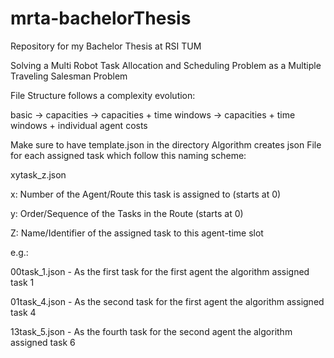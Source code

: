 # mrta-bachelorThesis

Repository for my Bachelor Thesis at RSI TUM

Solving a Multi Robot Task Allocation and Scheduling Problem as a Multiple Traveling Salesman Problem

File Structure follows a complexity evolution:

basic -> capacities -> capacities + time windows -> capacities + time windows + individual agent costs

Make sure to have template.json in the directory
Algorithm creates json File for each assigned task which follow this naming scheme:

xytask_z.json

x: Number of the Agent/Route this task is assigned to (starts at 0)

y: Order/Sequence of the Tasks in the Route (starts at 0)

Z: Name/Identifier of the assigned task to this agent-time slot

e.g.:

00task_1.json - As the first task for the first agent the algorithm assigned task 1

01task_4.json - As the second task for the first agent the algorithm assigned task 4

13task_5.json - As the fourth task for the second agent the algorithm assigned task 6

